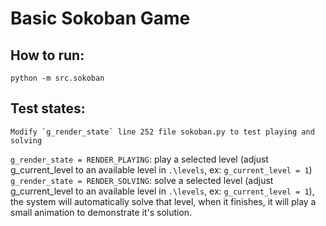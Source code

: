 # Basic Sokoban Game
## How to run:
    python -m src.sokoban

## Test states:
    Modify `g_render_state` line 252 file sokoban.py to test playing and solving
`g_render_state = RENDER_PLAYING`: play a selected level (adjust g_current_level to an available level in `.\levels`, ex: `g_current_level = 1`)
`g_render_state = RENDER_SOLVING`: solve a selected level (adjust g_current_level to an available level in `.\levels`, ex: `g_current_level = 1`), the system will automatically solve that level, when it finishes, it will play a small animation to demonstrate it's solution.